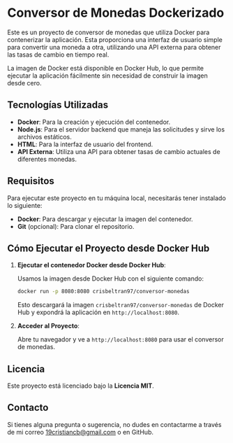 # Conversor de Monedas Dockerizado

Este es un proyecto de conversor de monedas que utiliza Docker para contenerizar la aplicación. Esta proporciona una interfaz de usuario simple para convertir una moneda a otra, utilizando una API externa para obtener las tasas de cambio en tiempo real.

La imagen de Docker está disponible en Docker Hub, lo que permite ejecutar la aplicación fácilmente sin necesidad de construir la imagen desde cero.

## Tecnologías Utilizadas

- **Docker**: Para la creación y ejecución del contenedor.
- **Node.js**: Para el servidor backend que maneja las solicitudes y sirve los archivos estáticos.
- **HTML**: Para la interfaz de usuario del frontend.
- **API Externa**: Utiliza una API para obtener tasas de cambio actuales de diferentes monedas.

## Requisitos

Para ejecutar este proyecto en tu máquina local, necesitarás tener instalado lo siguiente:

- **Docker**: Para descargar y ejecutar la imagen del contenedor.
- **Git** (opcional): Para clonar el repositorio.

## Cómo Ejecutar el Proyecto desde Docker Hub

1. **Ejecutar el contenedor Docker desde Docker Hub**:

   Usamos la imagen desde Docker Hub con el siguiente comando:

    ```bash
    docker run -p 8080:8080 crisbeltran97/conversor-monedas
    ```

   Esto descargará la imagen `crisbeltran97/conversor-monedas` de Docker Hub y expondrá la aplicación en `http://localhost:8080`.

2. **Acceder al Proyecto**:

    Abre tu navegador y ve a `http://localhost:8080` para usar el conversor de monedas.

## Licencia

Este proyecto está licenciado bajo la **Licencia MIT**.

## Contacto

Si tienes alguna pregunta o sugerencia, no dudes en contactarme a través de mi correo 19cristiancb@gmail.com o en GitHub.
